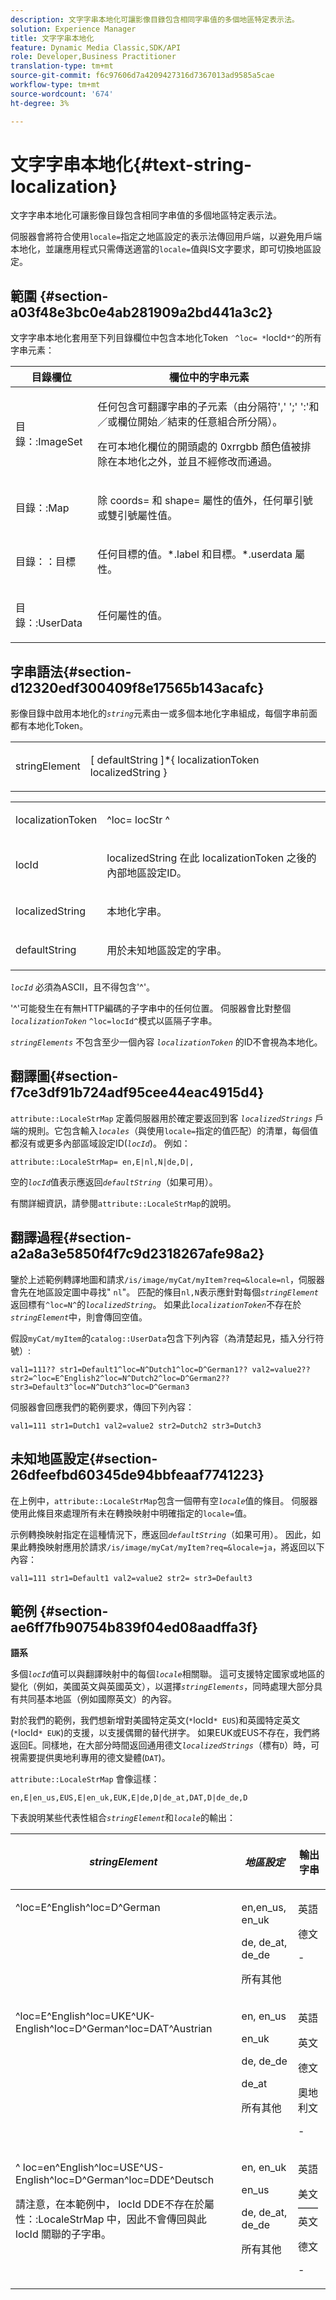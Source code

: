 ```yaml
---
description: 文字字串本地化可讓影像目錄包含相同字串值的多個地區特定表示法。
solution: Experience Manager
title: 文字字串本地化
feature: Dynamic Media Classic,SDK/API
role: Developer,Business Practitioner
translation-type: tm+mt
source-git-commit: f6c97606d7a4209427316d7367013ad9585a5cae
workflow-type: tm+mt
source-wordcount: '674'
ht-degree: 3%

---
```



# 文字字串本地化{#text-string-localization}

文字字串本地化可讓影像目錄包含相同字串值的多個地區特定表示法。

伺服器會將符合使用`locale=`指定之地區設定的表示法傳回用戶端，以避免用戶端本地化，並讓應用程式只需傳送適當的`locale=`值與IS文字要求，即可切換地區設定。

## 範圍 {#section-a03f48e3bc0e4ab281909a2bd441a3c2}

文字字串本地化套用至下列目錄欄位中包含本地化Token ` ^loc= *`locId`*^`的所有字串元素：

<table id="table_83344EFCB5B5418184E0A0B43D0B23F7"> 
 <thead> 
  <tr> 
   <th class="entry"> <b>目錄欄位</b> </th> 
   <th class="entry"> <b>欄位中的字串元素</b> </th> 
  </tr> 
 </thead>
 <tbody> 
  <tr> 
   <td> <p> <span class="codeph"> 目錄：:ImageSet  </span> </p> </td> 
   <td> <p>任何包含可翻譯字串的子元素（由分隔符',' ';' ':'和／或欄位開始／結束的任意組合所分隔）。 </p> <p> 在可本地化欄位的開頭處的<span class="codeph"> 0xrrgbb </span>顏色值被排除在本地化之外，並且不經修改而通過。 </p> </td> 
  </tr> 
  <tr> 
   <td> <p> <span class="codeph"> 目錄：:Map  </span> </p> </td> 
   <td> <p>除<span class="codeph"> coords= </span>和<span class="codeph"> shape= </span>屬性的值外，任何單引號或雙引號屬性值。 </p> </td> 
  </tr> 
  <tr> 
   <td> <p> <span class="codeph"> 目錄：：目標  </span> </p> </td> 
   <td> <p>任何<span class="codeph">目標的值。*.label </span>和<span class="codeph">目標。*.userdata </span>屬性。 </p> </td> 
  </tr> 
  <tr> 
   <td> <p> <span class="codeph"> 目錄：:UserData  </span> </p> </td> 
   <td> <p>任何屬性的值。 </p> </td> 
  </tr> 
 </tbody> 
</table>

## 字串語法{#section-d12320edf300409f8e17565b143acafc}

影像目錄中啟用本地化的&#x200B;*`string`*&#x200B;元素由一或多個本地化字串組成，每個字串前面都有本地化Token。

<table id="simpletable_CEFDAE8395E6493E902D58A7E5A25BC7"> 
 <tr class="strow"> 
  <td class="stentry"> <p> <span class="codeph"> <span class="varname"> stringElement  </span> </span> </p> </td> 
  <td class="stentry"> <p>[ <span class="varname"> defaultString </span>]*{ <span class="varname"> localizationToken </span> <span class="varname"> localizedString </span>} </p> </td> 
 </tr> 
</table>

<table id="simpletable_0A687FA72C4C4C1AAFFCB43143C1AB3B"> 
 <tr class="strow"> 
  <td class="stentry"> <p> <span class="codeph"> <span class="varname"> localizationToken  </span> </span> </p> </td> 
  <td class="stentry"> <p> <span class="codeph"> ^loc=  <span class="varname"> locStr  </span> ^  </span> </p> </td> 
 </tr> 
 <tr class="strow"> 
  <td class="stentry"> <p> <span class="codeph"> <span class="varname"> locId  </span> </span> </p> </td> 
  <td class="stentry"> <p><span class="varname"> localizedString </span>在此<span class="varname"> localizationToken </span>之後的內部地區設定ID。 </p> </td> 
 </tr> 
 <tr class="strow"> 
  <td class="stentry"> <p> <span class="codeph"> <span class="varname"> localizedString  </span> </span> </p> </td> 
  <td class="stentry"> <p>本地化字串。 </p> </td> 
 </tr> 
 <tr class="strow"> 
  <td class="stentry"> <p> <span class="codeph"> <span class="varname"> defaultString  </span> </span> </p> </td> 
  <td class="stentry"> <p>用於未知地區設定的字串。 </p> </td> 
 </tr> 
</table>

*`locId`* 必須為ASCII，且不得包含&#39;^&#39;。

&#39;^&#39;可能發生在有無HTTP編碼的子字串中的任何位置。 伺服器會比對整個&#x200B;*`localizationToken`* `^loc=locId^`模式以區隔子字串。

*`stringElements`* 不包含至少一個內容 *`localizationToken`* 的ID不會視為本地化。

## 翻譯圖{#section-f7ce3df91b724adf95cee44eac4915d4}

`attribute::LocaleStrMap` 定義伺服器用於確定要返回到客 *`localizedStrings`* 戶端的規則。它包含輸入&#x200B;*`locales`*（與使用`locale=`指定的值匹配）的清單，每個值都沒有或更多內部區域設定ID(*`locId`*)。 例如：

`attribute::LocaleStrMap= en,E|nl,N|de,D|,`

空的&#x200B;*`locId`*&#x200B;值表示應返回&#x200B;*`defaultString`*（如果可用）。

有關詳細資訊，請參閱`attribute::LocaleStrMap`的說明。

## 翻譯過程{#section-a2a8a3e5850f4f7c9d2318267afe98a2}

鑒於上述範例轉譯地圖和請求`/is/image/myCat/myItem?req=&locale=nl`，伺服器會先在地區設定圖中尋找&quot; `nl`&quot;。 匹配的條目`nl,N`表示應針對每個&#x200B;*`stringElement`*&#x200B;返回標有`^loc=N^`的&#x200B;*`localizedString`*。 如果此&#x200B;*`localizationToken`*&#x200B;不存在於&#x200B;*`stringElement`*&#x200B;中，則會傳回空值。

假設`myCat/myItem`的`catalog::UserData`包含下列內容（為清楚起見，插入分行符號）:

`val1=111?? str1=Default1^loc=N^Dutch1^loc=D^German1?? val2=value2?? str2=^loc=E^English2^loc=N^Dutch2^loc=D^German2?? str3=Default3^loc=N^Dutch3^loc=D^German3`

伺服器會回應我們的範例要求，傳回下列內容：

`val1=111 str1=Dutch1 val2=value2 str2=Dutch2 str3=Dutch3`

## 未知地區設定{#section-26dfeefbd60345de94bbfeaaf7741223}

在上例中，`attribute::LocaleStrMap`包含一個帶有空&#x200B;*`locale`*&#x200B;值的條目。 伺服器使用此條目來處理所有未在轉換映射中明確指定的`locale=`值。

示例轉換映射指定在這種情況下，應返回&#x200B;*`defaultString`*（如果可用）。 因此，如果此轉換映射應用於請求`/is/image/myCat/myItem?req=&locale=ja`，將返回以下內容：

`val1=111 str1=Default1 val2=value2 str2= str3=Default3`

## 範例 {#section-ae6ff7fb90754b839f04ed08aadffa3f}

**語系**

多個&#x200B;*`locId`*&#x200B;值可以與翻譯映射中的每個&#x200B;*`locale`*&#x200B;相關聯。 這可支援特定國家或地區的變化（例如，美國英文與英國英文），以選擇&#x200B;*`stringElements`*，同時處理大部分具有共同基本地區（例如國際英文）的內容。

對於我們的範例，我們想新增對美國特定英文(`*`locId`* EUS`)和英國特定英文(`*`locId`* EUK`)的支援，以支援偶爾的替代拼字。 如果EUK或EUS不存在，我們將返回E。同樣地，在大部分時間返回通用德文&#x200B;*`localizedStrings`*（標有`D`）時，可視需要提供奧地利專用的德文變體(`DAT`)。

`attribute::LocaleStrMap` 會像這樣：

`en,E|en_us,EUS,E|en_uk,EUK,E|de,D|de_at,DAT,D|de_de,D`

下表說明某些代表性組合&#x200B;*`stringElement`*&#x200B;和&#x200B;*`locale`*&#x200B;的輸出：

<table id="table_A6B67587C5F44B5E9CD0E7ED29A81198"> 
 <thead> 
  <tr> 
   <th class="entry"> <i>stringElement</i> </th> 
   <th class="entry"> <i>地區設定</i> </th> 
   <th class="entry"> <p>輸出字串 </p> </th> 
  </tr> 
 </thead>
 <tbody> 
  <tr valign="top"> 
   <td> <p> <span class="codeph"> ^loc=E^English^loc=D^German  </span> </p> </td> 
   <td> <p> en,en_us, en_uk </p> <p> de, de_at, de_de </p> <p>所有其他 </p> </td> 
   <td> <p>英語 </p> <p>德文 </p> <p>- </p> </td> 
  </tr> 
  <tr valign="top"> 
   <td> <p> <span class="codeph"> ^loc=E^English^loc=UKE^UK-English^loc=D^German^loc=DAT^Austrian  </span> </p> </td> 
   <td> <p> en, en_us </p> <p> en_uk </p> <p> de, de_de </p> <p>de_at </p> <p>所有其他 </p> </td> 
   <td> <p>英語 </p> <p>英文 </p> <p>德文 </p> <p>奧地利文 </p> <p>- </p> </td> 
  </tr> 
  <tr valign="top"> 
   <td> <p> <span class="codeph"> ^ loc=en^English^loc=USE^US-English^loc=D^German^loc=DDE^Deutsch  </span> </p> <p> 請注意，在本範例中，<span class="varname"> locId </span> DDE不存在於<span class="codeph">屬性：:LocaleStrMap </span>中，因此不會傳回與此<span class="varname"> locId </span>關聯的子字串。 </p> </td> 
   <td> <p> en, en_uk </p> <p> en_us </p> <p> de, de_at, de_de </p> <p>所有其他 </p> </td> 
   <td> <p>英語 </p> <p>美文——英文 </p> <p>德文 </p> <p>- </p> </td> 
  </tr> 
 </tbody> 
</table>

